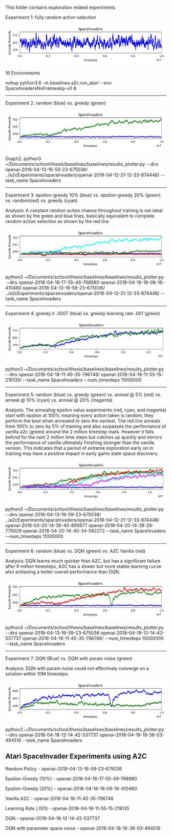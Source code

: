 This folder contains exploration related experiments

Experiment 1: fully random action selection

![Results](https://github.com/andrewgough94/agents/blob/master/atari/experiments/explorationExperiments/openai-2018-04-13-16-59-23-675036/Figure_1.png)

16 Environments

nohup python3.6 -m baselines.a2c.run_atari --env SpaceInvadersNoFrameskip-v0 &

------------------------------------------------------------------------

Experiment 2: random (blue) vs. greedy (green)

![Results1](https://github.com/andrewgough94/agents/blob/master/atari/experiments/explorationExperiments/RandomVsGreedy.png)

Graph2: python3 ~/Documents/school/thesis/baselines/baselines/results_plotter.py --dirs openai-2018-04-13-16-59-23-675036/ ../a2cExperiments/spaceinvaders/openai-2018-04-12-21-12-33-874448/ --task_name SpaceInvaders

-------------------------------------------------------------------------

Experiment 3: epsilon-greedy 10% (blue) vs. epsilon-greedy 20% (green) vs. random(red) vs. greedy (cyan)

Analysis: A constant random action chance throughout training is not ideal as shown by the green and blue lines, basically equivalent to complete random action selection as shown by the red line

![Results2](https://github.com/andrewgough94/agents/blob/master/atari/experiments/explorationExperiments/Figure_3.png)

python3 ~/Documents/school/thesis/baselines/baselines/results_plotter.py --dirs openai-2018-04-16-17-55-49-768980 openai-2018-04-16-18-06-16-410460 openai-2018-04-13-16-59-23-675036/ ../a2cExperiments/spaceinvaders/openai-2018-04-12-21-12-33-874448/ --task_name SpaceInvaders

-------------------------------------------------------------------------

Experiment 4: greedy lr .0007 (blue) vs. greedy learning rate .001 (green)

![Results3](https://github.com/andrewgough94/agents/blob/master/atari/experiments/explorationExperiments/Figure_4.png)

python3 ~/Documents/school/thesis/baselines/baselines/results_plotter.py --dirs openai-2018-04-18-11-45-35-796746/ openai-2018-04-18-11-55-15-218135/ --task_name SpaceInvaders --num_timesteps 11000000

-------------------------------------------------------------------------

Experiment 5: random (blue) vs. greedy (green) vs. anneal @ 5% (red) vs. anneal @ 10% (cyan) vs. anneal @ 20% (magenta)

Analysis: The annealing epsilon value experiments (red, cyan, and magenta) start with epsilon at 100% meaning every action taken is random, they perform the best when annealed to zero the earliest. The red line anneals from 100% to zero by 5% of training and also surpasses the performance of vanilla a2c (green) around the 2 million timestep mark. However it falls behind for the next 2 million time steps but catches up quickly and mirrors the performance of vanilla ultimately finishing stronger than the vanilla version. This indicates that a period of extreme exploration early on in training may have a positive impact in early game state space discovery.

![Results4](https://github.com/andrewgough94/agents/blob/master/atari/experiments/explorationExperiments/SpaceInvadersAnnealingComparison.png)

python3 ~/Documents/school/thesis/baselines/baselines/results_plotter.py --dirs openai-2018-04-13-16-59-23-675036/ ../a2cExperiments/spaceinvaders/openai-2018-04-12-21-12-33-874448/ openai-2018-04-20-14-36-40-895677 openai-2018-04-20-14-38-28-775029 openai-2018-04-20-14-40-34-592272  --task_name SpaceInvaders --num_timesteps 11000000


-------------------------------------------------------------------------

Experiment 6: random (blue) vs. DQN (green) vs. A2C Vanilla (red)

Analysis: DQN learns much quicker than A2C, but has a significant failure after 6 million timesteps, A2C has a slower but more stable learning curve also achieving a better overall performance than DQN.

![Results5](https://github.com/andrewgough94/agents/blob/master/atari/experiments/explorationExperiments/Random_DQN_A2C_spaceInvaders.png)


python3 ~/Documents/school/thesis/baselines/baselines/results_plotter.py --dirs openai-2018-04-13-16-59-23-675036 openai-2018-04-18-12-14-42-537737 openai-2018-04-18-11-45-35-796746/ --num_timesteps 10000000 --task_name SpaceInvaders

-------------------------------------------------------------------------

Experiment 7: DQN (Blue) vs. DQN with param noise (green)

Analysis: DQN with param noise could not effectively converge on a solution within 10M timesteps.

![Results6](https://github.com/andrewgough94/agents/blob/master/atari/experiments/explorationExperiments/SpaceInvadersDQNparamNoise.png)

python3 ~/Documents/school/thesis/baselines/baselines/results_plotter.py --dirs openai-2018-04-18-12-14-42-537737 openai-2018-04-18-18-38-03-494516 --task_name SpaceInvaders


Atari SpaceInvader Experiments using A2C
-------------------------------------------------------------------------

Random Policy - openai-2018-04-13-16-59-23-675036

Epsilon-Greedy (10%) - openai-2018-04-16-17-55-49-768980

Epsilon-Greedy (20%) - openai-2018-04-16-18-06-16-410460

Vanilla A2C - openai-2018-04-18-11-45-35-796746

Learning Rate (.001) - openai-2018-04-18-11-55-15-218135

DQN - openai-2018-04-18-12-14-42-537737

DQN with parameter space noise - openai-2018-04-18-18-38-03-494516

